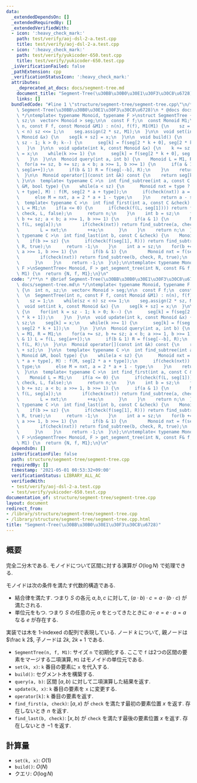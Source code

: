 ```yaml
---
data:
  _extendedDependsOn: []
  _extendedRequiredBy: []
  _extendedVerifiedWith:
  - icon: ':heavy_check_mark:'
    path: test/verify/aoj-dsl-2-a.test.cpp
    title: test/verify/aoj-dsl-2-a.test.cpp
  - icon: ':heavy_check_mark:'
    path: test/verify/yukicoder-650.test.cpp
    title: test/verify/yukicoder-650.test.cpp
  _isVerificationFailed: false
  _pathExtension: cpp
  _verificationStatusIcon: ':heavy_check_mark:'
  attributes:
    _deprecated_at_docs: docs/segment-tree.md
    document_title: "Segment-Tree(\u30BB\u30B0\u30E1\u30F3\u30C8\u6728)"
    links: []
  bundledCode: "#line 1 \"structure/segment-tree/segment-tree.cpp\"\n/**\n * @brief\
    \ Segment-Tree(\u30BB\u30B0\u30E1\u30F3\u30C8\u6728)\n * @docs docs/segment-tree.md\n\
    \ */\ntemplate< typename Monoid, typename F >\nstruct SegmentTree {\n  int n,\
    \ sz;\n  vector< Monoid > seg;\n\n  const F f;\n  const Monoid M1;\n  \n  SegmentTree(int\
    \ n, const F f, const Monoid &M1) : n(n), f(f), M1(M1) {\n    sz = 1;\n    while(sz\
    \ < n) sz <<= 1;\n    seg.assign(2 * sz, M1);\n  }\n\n  void set(int k, const\
    \ Monoid &x) {\n    seg[k + sz] = x;\n  }\n\n  void build() {\n    for(int k =\
    \ sz - 1; k > 0; k--) {\n      seg[k] = f(seg[2 * k + 0], seg[2 * k + 1]);\n \
    \   }\n  }\n\n  void update(int k, const Monoid &x) {\n    k += sz;\n    seg[k]\
    \ = x;\n    while(k >>= 1) {\n      seg[k] = f(seg[2 * k + 0], seg[2 * k + 1]);\n\
    \    }\n  }\n\n  Monoid query(int a, int b) {\n    Monoid L = M1, R = M1;\n  \
    \  for(a += sz, b += sz; a < b; a >>= 1, b >>= 1) {\n      if(a & 1) L = f(L,\
    \ seg[a++]);\n      if(b & 1) R = f(seg[--b], R);\n    }\n    return f(L, R);\n\
    \  }\n\n  Monoid operator[](const int &k) const {\n    return seg[k + sz];\n \
    \ }\n\n  template< typename C >\n  int find_subtree(int a, const C &check, Monoid\
    \ &M, bool type) {\n    while(a < sz) {\n      Monoid nxt = type ? f(seg[2 * a\
    \ + type], M) : f(M, seg[2 * a + type]);\n      if(check(nxt)) a = 2 * a + type;\n\
    \      else M = nxt, a = 2 * a + 1 - type;\n    }\n    return a - sz;\n  }\n\n\
    \  template< typename C >\n  int find_first(int a, const C &check) {\n    Monoid\
    \ L = M1;\n    if(a <= 0) {\n      if(check(f(L, seg[1]))) return find_subtree(1,\
    \ check, L, false);\n      return n;\n    }\n    int b = sz;\n    for(a += sz,\
    \ b += sz; a < b; a >>= 1, b >>= 1) {\n      if(a & 1) {\n        Monoid nxt =\
    \ f(L, seg[a]);\n        if(check(nxt)) return find_subtree(a, check, L, false);\n\
    \        L = nxt;\n        ++a;\n      }\n    }\n    return n;\n  }\n\n  template<\
    \ typename C >\n  int find_last(int b, const C &check) {\n    Monoid R = M1;\n\
    \    if(b >= sz) {\n      if(check(f(seg[1], R))) return find_subtree(1, check,\
    \ R, true);\n      return -1;\n    }\n    int a = sz;\n    for(b += sz; a < b;\
    \ a >>= 1, b >>= 1) {\n      if(b & 1) {\n        Monoid nxt = f(seg[--b], R);\n\
    \        if(check(nxt)) return find_subtree(b, check, R, true);\n        R = nxt;\n\
    \      }\n    }\n    return -1;\n  }\n};\n\ntemplate< typename Monoid, typename\
    \ F >\nSegmentTree< Monoid, F > get_segment_tree(int N, const F& f, const Monoid&\
    \ M1) {\n  return {N, f, M1};\n}\n"
  code: "/**\n * @brief Segment-Tree(\u30BB\u30B0\u30E1\u30F3\u30C8\u6728)\n * @docs\
    \ docs/segment-tree.md\n */\ntemplate< typename Monoid, typename F >\nstruct SegmentTree\
    \ {\n  int n, sz;\n  vector< Monoid > seg;\n\n  const F f;\n  const Monoid M1;\n\
    \  \n  SegmentTree(int n, const F f, const Monoid &M1) : n(n), f(f), M1(M1) {\n\
    \    sz = 1;\n    while(sz < n) sz <<= 1;\n    seg.assign(2 * sz, M1);\n  }\n\n\
    \  void set(int k, const Monoid &x) {\n    seg[k + sz] = x;\n  }\n\n  void build()\
    \ {\n    for(int k = sz - 1; k > 0; k--) {\n      seg[k] = f(seg[2 * k + 0], seg[2\
    \ * k + 1]);\n    }\n  }\n\n  void update(int k, const Monoid &x) {\n    k +=\
    \ sz;\n    seg[k] = x;\n    while(k >>= 1) {\n      seg[k] = f(seg[2 * k + 0],\
    \ seg[2 * k + 1]);\n    }\n  }\n\n  Monoid query(int a, int b) {\n    Monoid L\
    \ = M1, R = M1;\n    for(a += sz, b += sz; a < b; a >>= 1, b >>= 1) {\n      if(a\
    \ & 1) L = f(L, seg[a++]);\n      if(b & 1) R = f(seg[--b], R);\n    }\n    return\
    \ f(L, R);\n  }\n\n  Monoid operator[](const int &k) const {\n    return seg[k\
    \ + sz];\n  }\n\n  template< typename C >\n  int find_subtree(int a, const C &check,\
    \ Monoid &M, bool type) {\n    while(a < sz) {\n      Monoid nxt = type ? f(seg[2\
    \ * a + type], M) : f(M, seg[2 * a + type]);\n      if(check(nxt)) a = 2 * a +\
    \ type;\n      else M = nxt, a = 2 * a + 1 - type;\n    }\n    return a - sz;\n\
    \  }\n\n  template< typename C >\n  int find_first(int a, const C &check) {\n\
    \    Monoid L = M1;\n    if(a <= 0) {\n      if(check(f(L, seg[1]))) return find_subtree(1,\
    \ check, L, false);\n      return n;\n    }\n    int b = sz;\n    for(a += sz,\
    \ b += sz; a < b; a >>= 1, b >>= 1) {\n      if(a & 1) {\n        Monoid nxt =\
    \ f(L, seg[a]);\n        if(check(nxt)) return find_subtree(a, check, L, false);\n\
    \        L = nxt;\n        ++a;\n      }\n    }\n    return n;\n  }\n\n  template<\
    \ typename C >\n  int find_last(int b, const C &check) {\n    Monoid R = M1;\n\
    \    if(b >= sz) {\n      if(check(f(seg[1], R))) return find_subtree(1, check,\
    \ R, true);\n      return -1;\n    }\n    int a = sz;\n    for(b += sz; a < b;\
    \ a >>= 1, b >>= 1) {\n      if(b & 1) {\n        Monoid nxt = f(seg[--b], R);\n\
    \        if(check(nxt)) return find_subtree(b, check, R, true);\n        R = nxt;\n\
    \      }\n    }\n    return -1;\n  }\n};\n\ntemplate< typename Monoid, typename\
    \ F >\nSegmentTree< Monoid, F > get_segment_tree(int N, const F& f, const Monoid&\
    \ M1) {\n  return {N, f, M1};\n}\n"
  dependsOn: []
  isVerificationFile: false
  path: structure/segment-tree/segment-tree.cpp
  requiredBy: []
  timestamp: '2021-05-01 00:53:32+09:00'
  verificationStatus: LIBRARY_ALL_AC
  verifiedWith:
  - test/verify/aoj-dsl-2-a.test.cpp
  - test/verify/yukicoder-650.test.cpp
documentation_of: structure/segment-tree/segment-tree.cpp
layout: document
redirect_from:
- /library/structure/segment-tree/segment-tree.cpp
- /library/structure/segment-tree/segment-tree.cpp.html
title: "Segment-Tree(\u30BB\u30B0\u30E1\u30F3\u30C8\u6728)"
---
```

## 概要

完全二分木である. モノイドについて区間に対する演算が $O(\log N)$ で処理できる.

モノイドは次の条件を満たす代数的構造である.

* 結合律を満たす. つまり $S$ の各元 $a, b, c$ に対して, $(a \cdot b) \cdot c = a \cdot (b \cdot c)$ が満たされる.
* 単位元をもつ. つまり $S$ の任意の元 $a$ をとってきたときに $a \cdot e = e \cdot a = a$ なる $e$ が存在する.

実装では木を 1-indexed の配列で表現している. ノード $k$ について, 親ノードは $\frac k 2$, 子ノードは $2k$, $2k+1$ である.

* `SegmentTree(n, f, M1)`: サイズ `n` で初期化する. ここで `f` は2つの区間の要素をマージする二項演算, `M1` はモノイドの単位元である.
* `set(k, x)`: `k` 番目の要素に `x` を代入する.
* `build()`: セグメント木を構築する.
* `query(a, b)`: 区間 $[a, b)$ に対して二項演算した結果を返す.
* `update(k, x)`: `k` 番目の要素を `x` に変更する.
* `operator[k]`: `k` 番目の要素を返す.
* `find_first(a, check)`: $[a, x)$ が `check` を満たす最初の要素位置 $x$ を返す. 存在しないとき $n$ を返す.
* `find_last(b, check)`: $[x, b)$ が `check` を満たす最後の要素位置 $x$ を返す. 存在しないとき $-1$ を返す.

## 計算量

* `set(k, x)`: $O(1)$
* `build()`: $O(N)$
* クエリ: $O(\log N)$
